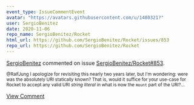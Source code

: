 ```yaml
---
event_type: IssueCommentEvent
avatar: "https://avatars.githubusercontent.com/u/1480321?"
user: SergioBenitez
date: 2020-11-06
repo_name: SergioBenitez/Rocket
html_url: https://github.com/SergioBenitez/Rocket/issues/853
repo_url: https://github.com/SergioBenitez/Rocket
---
```


<a href='https://github.com/SergioBenitez' target='_blank'>SergioBenitez</a> commented on issue <a href='https://github.com/SergioBenitez/Rocket/issues/853' target='_blank'>SergioBenitez/Rocket#853</a>.

<small>@RalfJung I apologize for revisiting this nearly two years later, but I'm wondering: were was the absolutely URI statically known? That is, would it suffice for your use-case for Rocket to accept any valid URI _string literal_ in what is now the `mount` part of the URI?...</small>

<a href='https://github.com/SergioBenitez/Rocket/issues/853' target='_blank'>View Comment</a>